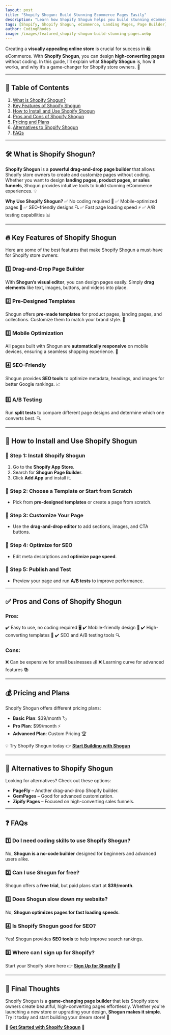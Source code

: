 ```yaml
---
layout: post
title: "Shopify Shogun: Build Stunning Ecommerce Pages Easily"
description: "Learn how Shopify Shogun helps you build stunning eCommerce pages easily with drag-and-drop tools and advanced customization options."
tags: [Shopify, Shopify Shogun, eCommerce, Landing Pages, Page Builder]
author: CodingRhodes
image: /images/featured_shopify-shogun-build-stunning-pages.webp
---
```


Creating a **visually appealing online store** is crucial for success in 🛍️ eCommerce. With **Shopify Shogun**, you can design **high-converting pages** without coding. In this guide, I’ll explain what **Shopify Shogun** is, how it works, and why it’s a game-changer for Shopify store owners. 🚀

---

## 📖 Table of Contents
1. [What is Shopify Shogun?](#what-is-shopify-shogun)
2. [Key Features of Shopify Shogun](#key-features-of-shopify-shogun)
3. [How to Install and Use Shopify Shogun](#how-to-install-and-use-shopify-shogun)
4. [Pros and Cons of Shopify Shogun](#pros-and-cons-of-shopify-shogun)
5. [Pricing and Plans](#pricing-and-plans)
6. [Alternatives to Shopify Shogun](#alternatives-to-shopify-shogun)
7. [FAQs](#faqs)

---

## 🛠️ What is Shopify Shogun?
**Shopify Shogun** is a **powerful drag-and-drop page builder** that allows Shopify store owners to create and customize pages without coding. Whether you want to design **landing pages, product pages, or sales funnels**, Shogun provides intuitive tools to build stunning eCommerce experiences. 💡

**Why Use Shopify Shogun?**
✅ No coding required 🎨
✅ Mobile-optimized pages 📱
✅ SEO-friendly designs 🔍
✅ Fast page loading speed ⚡
✅ A/B testing capabilities 📊

---

## 🔥 Key Features of Shopify Shogun
Here are some of the best features that make Shopify Shogun a must-have for Shopify store owners:

### 1️⃣ Drag-and-Drop Page Builder
With **Shogun’s visual editor**, you can design pages easily. Simply **drag elements** like text, images, buttons, and videos into place.

### 2️⃣ Pre-Designed Templates
Shogun offers **pre-made templates** for product pages, landing pages, and collections. Customize them to match your brand style. 🎨

### 3️⃣ Mobile Optimization
All pages built with Shogun are **automatically responsive** on mobile devices, ensuring a seamless shopping experience. 📱

### 4️⃣ SEO-Friendly
Shogun provides **SEO tools** to optimize metadata, headings, and images for better Google rankings. 📈

### 5️⃣ A/B Testing
Run **split tests** to compare different page designs and determine which one converts best. 🔍

---

## 🚀 How to Install and Use Shopify Shogun

<ins class="adsbygoogle"
     style="display:block"
     data-ad-client="ca-pub-2784742237479601"
     data-ad-slot="3760872290"
     data-ad-format="auto"
     data-full-width-responsive="true"></ins>
<script>
     (adsbygoogle = window.adsbygoogle || []).push({});
</script>

### 📌 Step 1: Install Shopify Shogun
1. Go to the **Shopify App Store**.
2. Search for **Shogun Page Builder**.
3. Click **Add App** and install it.

### 📌 Step 2: Choose a Template or Start from Scratch
- Pick from **pre-designed templates** or create a page from scratch.

### 📌 Step 3: Customize Your Page
- Use the **drag-and-drop editor** to add sections, images, and CTA buttons.

### 📌 Step 4: Optimize for SEO
- Edit meta descriptions and **optimize page speed**.

### 📌 Step 5: Publish and Test
- Preview your page and run **A/B tests** to improve performance.

---

## ✅ Pros and Cons of Shopify Shogun
### **Pros:**
✔️ Easy to use, no coding required 🖥️
✔️ Mobile-friendly design 📱
✔️ High-converting templates 🚀
✔️ SEO and A/B testing tools 🔍

### **Cons:**
❌ Can be expensive for small businesses 💰
❌ Learning curve for advanced features 📚

---

## 💰 Pricing and Plans
Shopify Shogun offers different pricing plans:
- **Basic Plan**: $39/month 🏷️
- **Pro Plan**: $99/month ⚡
- **Advanced Plan**: Custom Pricing 🏆

💡 Try Shopify Shogun today 👉 [**Start Building with Shogun**](https://shopify.pxf.io/POrzKR)

---

## 🔄 Alternatives to Shopify Shogun
Looking for alternatives? Check out these options:
- **PageFly** – Another drag-and-drop Shopify builder.
- **GemPages** – Good for advanced customization.
- **Zipify Pages** – Focused on high-converting sales funnels.

---

## ❓ FAQs

### 1️⃣ Do I need coding skills to use Shopify Shogun?
No, **Shogun is a no-code builder** designed for beginners and advanced users alike.

### 2️⃣ Can I use Shogun for free?
Shogun offers a **free trial**, but paid plans start at **$39/month**.

### 3️⃣ Does Shogun slow down my website?
No, **Shogun optimizes pages for fast loading speeds**.

### 4️⃣ Is Shopify Shogun good for SEO?
Yes! Shogun provides **SEO tools** to help improve search rankings.

### 5️⃣ Where can I sign up for Shopify?
Start your Shopify store here 👉 [**Sign Up for Shopify**](https://shopify.pxf.io/POrzKR) 🚀

---

<ins class="adsbygoogle"
     style="display:block"
     data-ad-client="ca-pub-2784742237479601"
     data-ad-slot="3760872290"
     data-ad-format="auto"
     data-full-width-responsive="true"></ins>
<script>
     (adsbygoogle = window.adsbygoogle || []).push({});
</script>

## 📢 Final Thoughts
Shopify Shogun is a **game-changing page builder** that lets Shopify store owners create beautiful, high-converting pages effortlessly. Whether you're launching a new store or upgrading your design, **Shogun makes it simple**. Try it today and start building your dream store! 🚀

🔗 [**Get Started with Shopify Shogun**](https://shopify.pxf.io/POrzKR) 🎯

